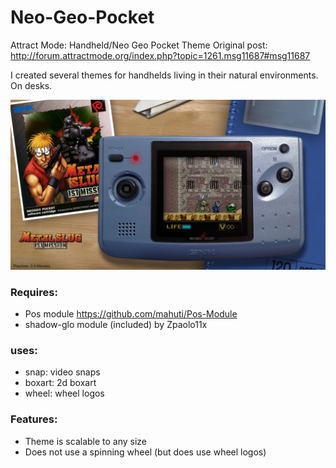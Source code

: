 # Neo-Geo-Pocket
Attract Mode: Handheld/Neo Geo Pocket Theme
Original post: http://forum.attractmode.org/index.php?topic=1261.msg11687#msg11687

I created several themes for handhelds living in their natural environments. On desks. 

![Image of NGP Theme Sample](https://raw.githubusercontent.com/mahuti/Neo-Geo-Pocket/master/ngp.png)

### Requires: 
- Pos module https://github.com/mahuti/Pos-Module
- shadow-glo module (included) by Zpaolo11x

### uses: 
- snap: video snaps 
- boxart: 2d boxart 
- wheel: wheel logos 

### Features: 
- Theme is scalable to any size 
- Does not use a spinning wheel (but does use wheel logos)
